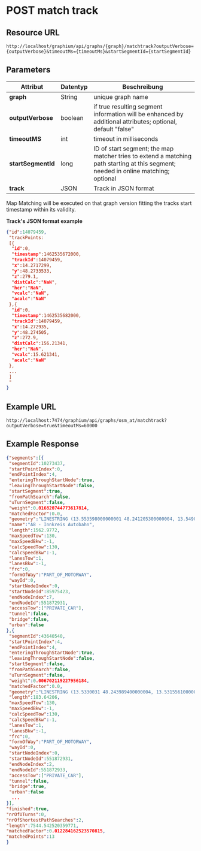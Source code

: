 # POST match track

## Resource URL

`http://localhost/graphium/api/graphs/{graph}/matchtrack?outputVerbose={outputVerbose}&timeoutMs={timeoutMs}&startSegmentId={startSegmentId}`

## Parameters

| **Attribut**       | **Datentyp** | **Beschreibung**                         |
| ------------------ | ------------ | ---------------------------------------- |
| **graph**          | String       | unique graph name                        |
| **outputVerbose**  | boolean      | if true resulting segment information will be enhanced by additional attributes; optional, default "false" |
| **timeoutMS**      | int          | timeout in milliseconds                  |
| **startSegmentId** | long         | ID of start segment; the map matcher tries to extend a matching path starting at this segment; needed in online matching; optional |
| **track**          | JSON         | Track in JSON format                     |

Map Matching will be executed on that graph version fitting the tracks start timestamp within its validity.

**Track's JSON format example**

```json
{"id":14079459,
 "trackPoints:
 [{
  "id":0,
  "timestamp":1462535672000,
  "trackId":14079459,
  "x":14.2717299,
  "y":48.2733533,
  "z":279.1,
  "distCalc":"NaN",
  "hcr":"NaN",
  "vcalc":"NaN",
  "acalc":"NaN"
 },{
  "id":0,
  "timestamp":1462535682000,
  "trackId":14079459,
  "x":14.272935,
  "y":48.274505,
  "z":272.9,
  "distCalc":156.21341,
  "hcr":"NaN",
  "vcalc":15.621341,
  "acalc":"NaN"
 },
 ...
 ]
 "
}
```

## Example URL

`http://localhost:7474/graphium/api/graphs/osm_at/matchtrack?outputVerbose=true&timeoutMs=60000`

## Example Response
```json
{"segments":[{
 "segmentId":10273437,
 "startPointIndex":0,
 "endPointIndex":4,
 "enteringThroughStartNode":true,
 "leavingThroughStartNode":false,
 "startSegment":true,
 "fromPathSearch":false,
 "uTurnSegment":false,
 "weight":0.016820744773617814,
 "matchedFactor":0.0,
 "geometry":"LINESTRING (13.553598000000001 48.241205300000004, 13.549009000000002 48.2416478, 13.5443821 48.242131500000006, 13.5406752 48.2426085, 13.539036900000001 48.242862200000005, 13.5374438 48.243127900000005, 13.5342532 48.2437301, 13.5330031 48.243989400000004)",
 "name":"A8 - Innkreis Autobahn",
 "length":1562.9772,
 "maxSpeedTow":130,
 "maxSpeedBkw":-1,
 "calcSpeedTow":130,
 "calcSpeedBkw":-1,
 "lanesTow":1,
 "lanesBkw":-1,
 "frc":0,
 "formOfWay":"PART_OF_MOTORWAY",
 "wayId":0,
 "startNodeIndex":0,
 "startNodeId":85975423,
 "endNodeIndex":7,
 "endNodeId":551872931,
 "accessTow":["PRIVATE_CAR"],
 "tunnel":false,
 "bridge":false,
 "urban":false
},{
 "segmentId":43640540,
 "startPointIndex":4,
 "endPointIndex":4,
 "enteringThroughStartNode":true,
 "leavingThroughStartNode":false,
 "startSegment":false,
 "fromPathSearch":false,
 "uTurnSegment":false,
 "weight":0.006702119227956184,
 "matchedFactor":0.0,
 "geometry":"LINESTRING (13.5330031 48.243989400000004, 13.531556100000001 48.2443199, 13.5306625 48.2445217)","name":"A8 - Innkreis Autobahn",
 "length":183.64206,
 "maxSpeedTow":130,
 "maxSpeedBkw":-1,
 "calcSpeedTow":130,
 "calcSpeedBkw":-1,
 "lanesTow":1,
 "lanesBkw":-1,
 "frc":0,
 "formOfWay":"PART_OF_MOTORWAY",
 "wayId":0,
 "startNodeIndex":0,
 "startNodeId":551872931,
 "endNodeIndex":2,
 "endNodeId":551872933,
 "accessTow":["PRIVATE_CAR"],
 "tunnel":false,
 "bridge":true,
 "urban":false
  ...
}],
"finished":true,
"nrOfUTurns":0,
"nrOfShortestPathSearches":2,
"length":7544.542520359771,
"matchedFactor":0.012284162523570815,
"matchedPoints":13
}
```

